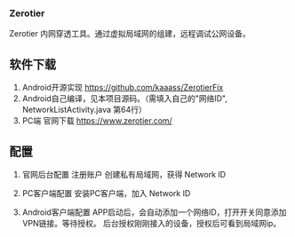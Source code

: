 ### Zerotier

Zerotier 内网穿透工具。通过虚拟局域网的组建，远程调试公网设备。

## 软件下载

1. Android开源实现 https://github.com/kaaass/ZerotierFix
2. Android自己编译，见本项目源码。（需填入自己的"网络ID", NetworkListActivity.java 第64行）
3. PC端 官网下载 https://www.zerotier.com/

## 配置

1. 官网后台配置
注册账户
创建私有局域网，获得 Network ID

2. PC客户端配置
安装PC客户端，加入 Network ID

4. Android客户端配置
APP启动后，会自动添加一个网络ID，打开开关同意添加VPN链接。等待授权。
后台授权刚刚接入的设备，授权后可看到局域网ip。